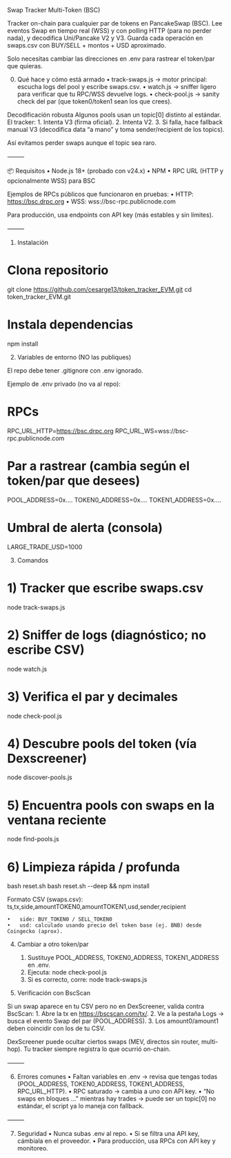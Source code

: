 Swap Tracker Multi-Token (BSC)

Tracker on-chain para cualquier par de tokens en PancakeSwap (BSC).
Lee eventos Swap en tiempo real (WSS) y con polling HTTP (para no perder nada), y decodifica Uni/Pancake V2 y V3.
Guarda cada operación en swaps.csv con BUY/SELL + montos + USD aproximado.

Solo necesitas cambiar las direcciones en .env para rastrear el token/par que quieras.


0) Qué hace y cómo está armado
	•	track-swaps.js → motor principal: escucha logs del pool y escribe swaps.csv.
	•	watch.js → sniffer ligero para verificar que tu RPC/WSS devuelve logs.
	•	check-pool.js → sanity check del par (que token0/token1 sean los que crees).

Decodificación robusta
Algunos pools usan un topic[0] distinto al estándar. El tracker:
	1.	Intenta V3 (firma oficial).
	2.	Intenta V2.
	3.	Si falla, hace fallback manual V3 (decodifica data “a mano” y toma sender/recipient de los topics).

Así evitamos perder swaps aunque el topic sea raro.

⸻

📦 Requisitos
	•	Node.js 18+ (probado con v24.x)
	•	NPM
	•	RPC URL (HTTP y opcionalmente WSS) para BSC

Ejemplos de RPCs públicos que funcionaron en pruebas:
	•	HTTP: https://bsc.drpc.org
	•	WSS:  wss://bsc-rpc.publicnode.com

Para producción, usa endpoints con API key (más estables y sin límites).

⸻

1) Instalación
# Clona repositorio
git clone https://github.com/cesarge13/token_tracker_EVM.git
cd token_tracker_EVM.git

# Instala dependencias
npm install

2) Variables de entorno (NO las publiques)

El repo debe tener .gitignore con .env ignorado.

Ejemplo de .env privado (no va al repo):

# RPCs
RPC_URL_HTTP=https://bsc.drpc.org
RPC_URL_WS=wss://bsc-rpc.publicnode.com

# Par a rastrear (cambia según el token/par que desees)
POOL_ADDRESS=0x....
TOKEN0_ADDRESS=0x....
TOKEN1_ADDRESS=0x....

# Umbral de alerta (consola)
LARGE_TRADE_USD=1000

3) Comandos
# 1) Tracker que escribe swaps.csv
node track-swaps.js

# 2) Sniffer de logs (diagnóstico; no escribe CSV)
node watch.js

# 3) Verifica el par y decimales
node check-pool.js

# 4) Descubre pools del token (vía Dexscreener)
node discover-pools.js

# 5) Encuentra pools con swaps en la ventana reciente
node find-pools.js

# 6) Limpieza rápida / profunda
bash reset.sh
bash reset.sh --deep && npm install

Formato CSV (swaps.csv):
ts,tx,side,amountTOKEN0,amountTOKEN1,usd,sender,recipient

	•	side: BUY_TOKEN0 / SELL_TOKEN0
	•	usd: calculado usando precio del token base (ej. BNB) desde Coingecko (aprox).

4) Cambiar a otro token/par
	1.	Sustituye POOL_ADDRESS, TOKEN0_ADDRESS, TOKEN1_ADDRESS en .env.
	2.	Ejecuta:
			node check-pool.js
	3.	Si es correcto, corre:
		node track-swaps.js
	

5) Verificación con BscScan

Si un swap aparece en tu CSV pero no en DexScreener, valida contra BscScan:
	1.	Abre la tx en https://bscscan.com/tx/<hash>.
	2.	Ve a la pestaña Logs → busca el evento Swap del par (POOL_ADDRESS).
	3.	Los amount0/amount1 deben coincidir con los de tu CSV.

DexScreener puede ocultar ciertos swaps (MEV, directos sin router, multi-hop).
Tu tracker siempre registra lo que ocurrió on-chain.

⸻

6) Errores comunes
	•	Faltan variables en .env → revisa que tengas todas (POOL_ADDRESS, TOKEN0_ADDRESS, TOKEN1_ADDRESS, RPC_URL_HTTP).
	•	RPC saturado → cambia a uno con API key.
	•	“No swaps en bloques …” mientras hay trades → puede ser un topic[0] no estándar, el script ya lo maneja con fallback.

⸻

7) Seguridad
	•	Nunca subas .env al repo.
	•	Si se filtra una API key, cámbiala en el proveedor.
	•	Para producción, usa RPCs con API key y monitoreo.

				

